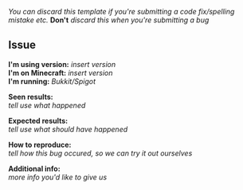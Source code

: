 *You can discard this template if you're submitting a code fix/spelling mistake etc.* __Don't__ *discard this when you're submitting a bug*

## Issue

__I'm using version:__ *insert version*  
__I'm on Minecraft:__ *insert version*  
__I'm running:__ *Bukkit/Spigot*

__Seen results:__  
*tell use what happened*

__Expected results:__  
*tell use what should have happened*

__How to reproduce:__  
*tell how this bug occured, so we can try it out ourselves*

__Additional info:__  
*more info you'd like to give us*
